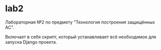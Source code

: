 # lab2
Лабораторная №2 по предмету "Технология построения защищённых АС".

Включает в себя скрипт, который устанавливает всё необходимое для запуска Django проекта.
